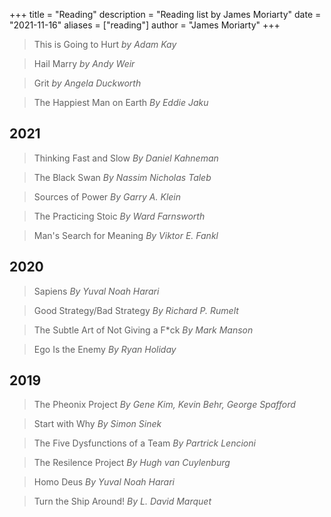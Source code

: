 +++
title = "Reading"
description = "Reading list by James Moriarty"
date = "2021-11-16"
aliases = ["reading"]
author = "James Moriarty"
+++

> This is Going to Hurt _by Adam Kay_

> Hail Marry _by Andy Weir_

> Grit _by Angela Duckworth_

> The Happiest Man on Earth _By Eddie Jaku_

## 2021

> Thinking Fast and Slow _By Daniel Kahneman_

> The Black Swan _By Nassim Nicholas Taleb_

> Sources of Power _By Garry A. Klein_

> The Practicing Stoic _By Ward Farnsworth_

> Man's Search for Meaning _By Viktor E. Fankl_

## 2020

> Sapiens _By Yuval Noah Harari_

> Good Strategy/Bad Strategy _By Richard P. Rumelt_

> The Subtle Art of Not Giving a F*ck _By Mark Manson_

> Ego Is the Enemy _By Ryan Holiday_

## 2019

> The Pheonix Project _By Gene Kim, Kevin Behr, George Spafford_

> Start with Why _By Simon Sinek_

> The Five Dysfunctions of a Team _By Partrick Lencioni_

> The Resilence Project _By Hugh van Cuylenburg_

> Homo Deus _By Yuval Noah Harari_

> Turn the Ship Around! _By L. David Marquet_
